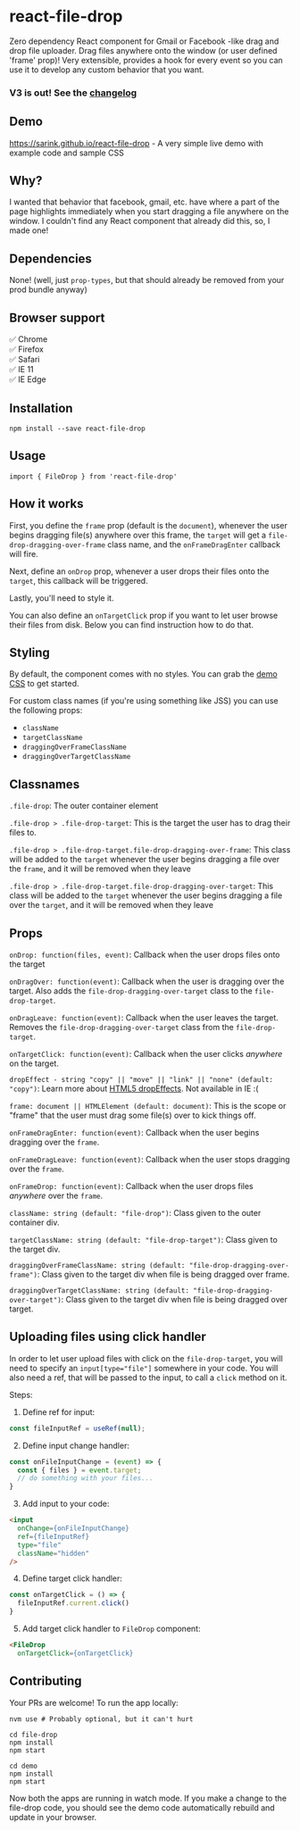 # react-file-drop

Zero dependency React component for Gmail or Facebook -like drag and drop file uploader. Drag files anywhere onto the window (or user defined 'frame' prop)! Very extensible, provides a hook for every event so you can use it to develop any custom behavior that you want.

### V3 is out! See the [changelog](https://github.com/sarink/react-file-drop/blob/master/CHANGELOG.md)

## Demo

https://sarink.github.io/react-file-drop - A very simple live demo with example code and sample CSS

## Why?

I wanted that behavior that facebook, gmail, etc. have where a part of the page highlights immediately when you start dragging a file anywhere on the window. I couldn't find any React component that already did this, so, I made one!

## Dependencies

None! (well, just `prop-types`, but that should already be removed from your prod bundle anyway)

## Browser support

✅ Chrome <br/>
✅ Firefox <br/>
✅ Safari <br/>
✅ IE 11 <br/>
✅ IE Edge <br/>

## Installation

`npm install --save react-file-drop`

## Usage

`import { FileDrop } from 'react-file-drop'`

## How it works

First, you define the `frame` prop (default is the `document`), whenever the user begins dragging file(s) anywhere over this frame, the `target` will get a `file-drop-dragging-over-frame` class name, and the `onFrameDragEnter` callback will fire.

Next, define an `onDrop` prop, whenever a user drops their files onto the `target`, this callback will be triggered.

Lastly, you'll need to style it.

You can also define an `onTargetClick` prop if you want to let user browse their files from disk. Below you can find instruction how to do that.

## Styling

By default, the component comes with no styles. You can grab the [demo CSS](https://raw.githubusercontent.com/sarink/react-file-drop/master/demo/src/Demo.css) to get started.

For custom class names (if you're using something like JSS) you can use the following props:

- `className`
- `targetClassName`
- `draggingOverFrameClassName`
- `draggingOverTargetClassName`

## Classnames

`.file-drop`: The outer container element

`.file-drop > .file-drop-target`: This is the target the user has to drag their files to.

`.file-drop > .file-drop-target.file-drop-dragging-over-frame`: This class will be added to the `target` whenever the user begins dragging a file over the `frame`, and it will be removed when they leave

`.file-drop > .file-drop-target.file-drop-dragging-over-target`: This class will be added to the `target` whenever the user begins dragging a file over the `target`, and it will be removed when they leave

## Props

`onDrop: function(files, event)`: Callback when the user drops files onto the target

`onDragOver: function(event)`: Callback when the user is dragging over the target. Also adds the `file-drop-dragging-over-target` class to the `file-drop-target`.

`onDragLeave: function(event)`: Callback when the user leaves the target. Removes the `file-drop-dragging-over-target` class from the `file-drop-target`.

`onTargetClick: function(event)`: Callback when the user clicks _anywhere_ on the target.

`dropEffect - string "copy" || "move" || "link" || "none" (default: "copy")`: Learn more about [HTML5 dropEffects](https://developer.mozilla.org/en-US/docs/Web/API/DataTransfer#dropEffect.28.29). Not available in IE :(

`frame: document || HTMLElement (default: document)`: This is the scope or "frame" that the user must drag some file(s) over to kick things off.

`onFrameDragEnter: function(event)`: Callback when the user begins dragging over the `frame`.

`onFrameDragLeave: function(event)`: Callback when the user stops dragging over the `frame`.

`onFrameDrop: function(event)`: Callback when the user drops files _anywhere_ over the `frame`.

`className: string (default: "file-drop")`: Class given to the outer container div.

`targetClassName: string (default: "file-drop-target")`: Class given to the target div.

`draggingOverFrameClassName: string (default: "file-drop-dragging-over-frame")`: Class given to the target div when file is being dragged over frame.

`draggingOverTargetClassName: string (default: "file-drop-dragging-over-target")`: Class given to the target div when file is being dragged over target.

## Uploading files using click handler

In order to let user upload files with click on the `file-drop-target`, you will need to specify an `input[type="file"]` somewhere in your code. You will also need a ref, that will be passed to the input, to call a `click` method on it.

Steps:

1. Define ref for input:

```javascript
const fileInputRef = useRef(null);
```

2. Define input change handler:

```javascript
const onFileInputChange = (event) => {
  const { files } = event.target;
  // do something with your files...
}
```

3. Add input to your code:

```html
<input
  onChange={onFileInputChange}
  ref={fileInputRef}
  type="file"
  className="hidden"
/>
```

4. Define target click handler:

```javascript
const onTargetClick = () => {
  fileInputRef.current.click()
}
```

5. Add target click handler to `FileDrop` component:

```html
<FileDrop
  onTargetClick={onTargetClick}
```

## Contributing

Your PRs are welcome! To run the app locally:

```
nvm use # Probably optional, but it can't hurt

cd file-drop
npm install
npm start

cd demo
npm install
npm start
```

Now both the apps are running in watch mode. If you make a change to the file-drop code, you should see the demo code automatically rebuild and update in your browser.
